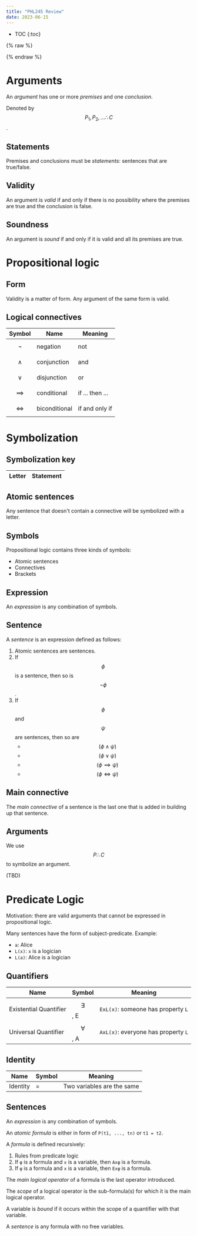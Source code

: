 ```yaml
---
title: "PHL245 Review"
date: 2023-06-15
---
```


* TOC
{:toc}

{% raw %}
<script id="MathJax-script" async src="https://cdn.jsdelivr.net/npm/mathjax@3/es5/tex-mml-chtml.js"></script>
{% endraw %}

# Arguments

An *argument* has one or more *premises* and one *conclusion*.

Denoted by
$$P_1, P_2, \ldots \therefore C$$.

## Statements

Premises and conclusions must be *statements*: sentences that are
true/false.

## Validity

An argument is *valid* if and only if there is no possibility where
the premises are true and the conclusion is false.

## Soundness

An argument is *sound* if and only if it is valid and all its premises
are true.

# Propositional logic

## Form

Validity is a matter of form. Any argument of the same form is valid.

## Logical connectives

| Symbol | Name | Meaning |
|-|-|-|
| $$\neg$$ | negation | not |
| $$\wedge$$ | conjunction | and |
| $$\vee$$ | disjunction | or |
| $$\implies$$ | conditional | if ... then ... |
| $$\iff$$ | biconditional | if and only if |

# Symbolization

## Symbolization key

| Letter | Statement |
|-|-|

## Atomic sentences

Any sentence that doesn't contain a connective will be symbolized with a letter.

## Symbols

Propositional logic contains three kinds of symbols:

- Atomic sentences
- Connectives
- Brackets

## Expression

An *expression* is any combination of symbols.

## Sentence

A *sentence* is an expression defined as follows:

1. Atomic sentences are sentences.
2. If $$\phi$$ is a sentence, then so is $$\neg \phi$$.
3. If $$\phi$$ and $$\psi$$ are sentences, then so are
    - $$(\phi \wedge \psi)$$
    - $$(\phi \vee \psi)$$
    - $$(\phi \implies \psi)$$
    - $$(\phi \iff \psi)$$

## Main connective

The *main connective* of a sentence is the last one that is added in
building up that sentence.

## Arguments

We use $$P \therefore C$$ to symbolize an argument.

(TBD)

# Predicate Logic

Motivation: there are valid arguments that cannot be expressed in propositional logic.

Many sentences have the form of subject-predicate.
Example:

- `a`: Alice
- `L(x)`: `x` is a logician
- `L(a)`: Alice is a logician

## Quantifiers

| Name | Symbol | Meaning |
|-|-|-|
| Existential Quantifier | $$\exists$$, E | `ExL(x)`: someone has property `L` |
| Universal Quantifier | $$\forall$$, A | `AxL(x)`: everyone has property `L` |

## Identity

| Name | Symbol | Meaning |
|-|-|-|
| Identity | = | Two variables are the same |

## Sentences

An *expression* is any combination of symbols.

An *atomic formula* is either in form of `P(t1, ..., tn)` or `t1 = t2`.

A *formula* is defined recursively:

1. Rules from predicate logic
2. If `φ` is a formula and `x` is a variable, then `Axφ` is a formula.
3. If `φ` is a formula and `x` is a variable, then `Exφ` is a formula.

The *main logical operator* of a formula is the last operator introduced.

The *scope* of a logical operator is the sub-formula(s) for which it is the
main logical operator.

A variable is *bound* if it occurs within the scope of a quantifier with that
variable.

A *sentence* is any formula with no free variables.
